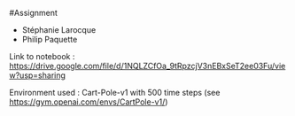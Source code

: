 #Assignment

- Stéphanie Larocque
- Philip Paquette

Link to notebook : https://drive.google.com/file/d/1NQLZCfOa_9tRpzcjV3nEBxSeT2ee03Fu/view?usp=sharing

Environment used : Cart-Pole-v1 with 500 time steps (see https://gym.openai.com/envs/CartPole-v1/) 
